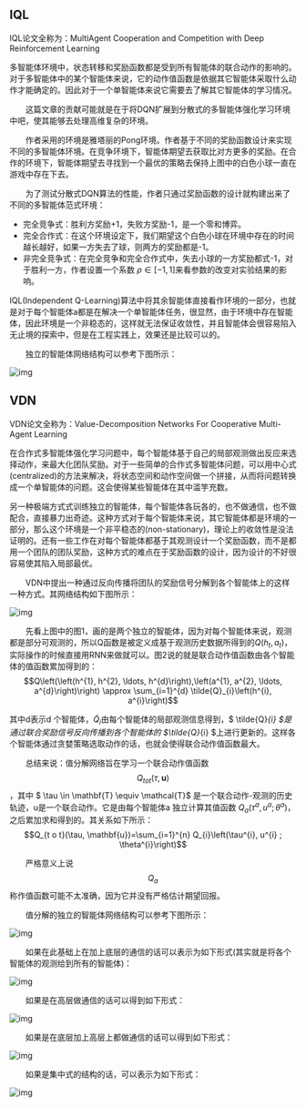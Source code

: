 ## IQL

IQL论文全称为：MultiAgent Cooperation and Competition with Deep Reinforcement Learning
 

多智能体环境中，状态转移和奖励函数都是受到所有智能体的联合动作的影响的。对于多智能体中的某个智能体来说，它的动作值函数是依据其它智能体采取什么动作才能确定的。因此对于一个单智能体来说它需要去了解其它智能体的学习情况。

  这篇文章的贡献可能就是在于将DQN扩展到分散式的多智能体强化学习环境中吧，使其能够去处理高维复杂的环境。

  作者采用的环境是雅塔丽的Pong环境。作者基于不同的奖励函数设计来实现不同的多智能体环境。在竞争环境下，智能体期望去获取比对方更多的奖励。在合作的环境下，智能体期望去寻找到一个最优的策略去保持上图中的白色小球一直在游戏中存在下去。

  为了测试分散式DQN算法的性能，作者只通过奖励函数的设计就构建出来了不同的多智能体范式环境：

- 完全竞争式：胜利方奖励+1，失败方奖励-1，是一个零和博弈。
- 完全合作式：在这个环境设定下，我们期望这个白色小球在环境中存在的时间越长越好，如果一方失去了球，则两方的奖励都是-1。
- 非完全竞争式：在完全竞争和完全合作式中，失去小球的一方奖励都式-1，对于胜利一方，作者设置一个系数 $\rho \in [-1, 1]$来看参数的改变对实验结果的影响。
    

IQL(Independent Q-Learning)算法中将其余智能体直接看作环境的一部分，也就是对于每个智能体a都是在解决一个单智能体任务，很显然，由于环境中存在智能体，因此环境是一个非稳态的，这样就无法保证收敛性，并且智能体会很容易陷入无止境的探索中，但是在工程实践上，效果还是比较可以的。

  独立的智能体网络结构可以参考下图所示：

![img](https://img-blog.csdnimg.cn/2021052710283251.png?x-oss-process=image/watermark,type_ZmFuZ3poZW5naGVpdGk,shadow_10,text_aHR0cHM6Ly9ibG9nLmNzZG4ubmV0L3dlaXhpbl8zOTA1OTAzMQ==,size_1,color_FFFFFF,t_70#pic_center)



## VDN

VDN论文全称为：Value-Decomposition Networks For Cooperative Multi-Agent Learning
  

在合作式多智能体强化学习问题中，每个智能体基于自己的局部观测做出反应来选择动作，来最大化团队奖励。对于一些简单的合作式多智能体问题，可以用中心式(centralized)的方法来解决，将状态空间和动作空间做一个拼接，从而将问题转换成一个单智能体的问题。这会使得某些智能体在其中滥竽充数。

另一种极端方式式训练独立的智能体，每个智能体各玩各的，也不做通信，也不做配合，直接暴力出奇迹。这种方式对于每个智能体来说，其它智能体都是环境的一部分，那么这个环境是一个非平稳态的(non-stationary)，理论上的收敛性是没法证明的。还有一些工作在对每个智能体都基于其观测设计一个奖励函数，而不是都用一个团队的团队奖励，这种方式的难点在于奖励函数的设计，因为设计的不好很容易使其陷入局部最优。

  VDN中提出一种通过反向传播将团队的奖励信号分解到各个智能体上的这样一种方式。其网络结构如下图所示：

![img](https://img-blog.csdnimg.cn/20210527093123262.png?x-oss-process=image/watermark,type_ZmFuZ3poZW5naGVpdGk,shadow_10,text_aHR0cHM6Ly9ibG9nLmNzZG4ubmV0L3dlaXhpbl8zOTA1OTAzMQ==,size_1,color_FFFFFF,t_70#pic_center)

  先看上图中的图1，画的是两个独立的智能体，因为对每个智能体来说，观测都是部分可观测的，所以Q函数是被定义成基于观测历史数据所得到的$Q\left(h_{t}, a_{t}\right)$，实际操作的时候直接用RNN来做就可以。图2说的就是联合动作值函数由各个智能体的值函数累加得到的：$$Q\left(\left(h^{1}, h^{2}, \ldots, h^{d}\right),\left(a^{1}, a^{2}, \ldots, a^{d}\right)\right) \approx \sum_{i=1}^{d} \tilde{Q}_{i}\left(h^{i}, a^{i}\right)$$

其中d表示d 个智能体，$\tilde{Q}_{i}$由每个智能体的局部观测信息得到，$ \tilde{Q}_{i} $是通过联合奖励信号反向传播到各个智能体的 $\tilde{Q}_{i} $上进行更新的。这样各个智能体通过贪婪策略选取动作的话，也就会使得联合动作值函数最大。

  总结来说：值分解网络旨在学习一个联合动作值函数 $$Q_{t o t}(\tau, \mathbf{u})$$，其中 $ \tau \in \mathbf{T} \equiv \mathcal{T}$ 是一个联合动作-观测的历史轨迹，u是一个联合动作。它是由每个智能体a 独立计算其值函数 $Q_{a}\left(\tau^{a}, u^{a} ; \theta^{a}\right)$，之后累加求和得到的。其关系如下所示：$$Q_{t o t}(\tau, \mathbf{u})=\sum_{i=1}^{n} Q_{i}\left(\tau^{i}, u^{i} ; \theta^{i}\right)$$

  严格意义上说 $$Q_{a}$$称作值函数可能不太准确，因为它并没有严格估计期望回报。

  值分解的独立的智能体网络结构可以参考下图所示：

![img](https://img-blog.csdnimg.cn/20210527103005830.png?x-oss-process=image/watermark,type_ZmFuZ3poZW5naGVpdGk,shadow_10,text_aHR0cHM6Ly9ibG9nLmNzZG4ubmV0L3dlaXhpbl8zOTA1OTAzMQ==,size_1,color_FFFFFF,t_70#pic_center)

  如果在此基础上在加上底层的通信的话可以表示为如下形式(其实就是将各个智能体的观测给到所有的智能体)：

![img](https://img-blog.csdnimg.cn/20210527103111397.png?x-oss-process=image/watermark,type_ZmFuZ3poZW5naGVpdGk,shadow_10,text_aHR0cHM6Ly9ibG9nLmNzZG4ubmV0L3dlaXhpbl8zOTA1OTAzMQ==,size_1,color_FFFFFF,t_70#pic_center)

  如果是在高层做通信的话可以得到如下形式：

![img](https://img-blog.csdnimg.cn/20210527103321579.png?x-oss-process=image/watermark,type_ZmFuZ3poZW5naGVpdGk,shadow_10,text_aHR0cHM6Ly9ibG9nLmNzZG4ubmV0L3dlaXhpbl8zOTA1OTAzMQ==,size_1,color_FFFFFF,t_70#pic_center)

  如果是在底层加上高层上都做通信的话可以得到如下形式：

![img](https://img-blog.csdnimg.cn/20210527103702795.png?x-oss-process=image/watermark,type_ZmFuZ3poZW5naGVpdGk,shadow_10,text_aHR0cHM6Ly9ibG9nLmNzZG4ubmV0L3dlaXhpbl8zOTA1OTAzMQ==,size_1,color_FFFFFF,t_70#pic_center)

  如果是集中式的结构的话，可以表示为如下形式：

![img](https://img-blog.csdnimg.cn/20210527103513555.png?x-oss-process=image/watermark,type_ZmFuZ3poZW5naGVpdGk,shadow_10,text_aHR0cHM6Ly9ibG9nLmNzZG4ubmV0L3dlaXhpbl8zOTA1OTAzMQ==,size_1,color_FFFFFF,t_70#pic_center)

